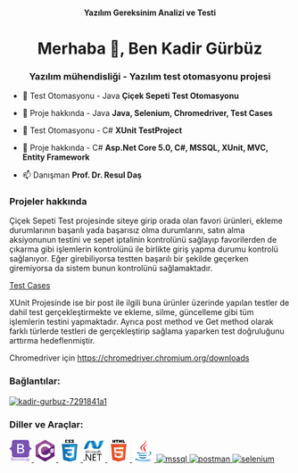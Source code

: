 <h4 align="center">Yazılım Gereksinim Analizi ve Testi</h4>
<h1 align="center">Merhaba 👋, Ben Kadir Gürbüz</h1>
<h3 align="center">Yazılım mühendisliği - Yazılım test otomasyonu projesi</h3>

- 🔭 Test Otomasyonu - Java **Çiçek Sepeti Test Otomasyonu**

- 📄 Proje hakkında - Java **Java, Selenium, Chromedriver, Test Cases**

- 🔭 Test Otomasyonu - C# **XUnit TestProject**

- 📄 Proje hakkında - C# **Asp.Net Core 5.0, C#, MSSQL, XUnit, MVC, Entity Framework**

- 📫 Danışman **Prof. Dr. Resul Daş**



### Projeler hakkında  
Çiçek Sepeti Test projesinde siteye girip orada olan favori ürünleri, ekleme durumlarının başarılı yada başarısız olma durumlarını, satın alma aksiyonunun testini ve sepet iptalinin kontrolünü sağlayıp favorilerden de çıkarma gibi işlemlerin kontrolünü ile birlikte giriş yapma durumu kontrolü sağlanıyor. Eğer girebiliyorsa testten başarılı bir şekilde geçerken giremiyorsa da sistem bunun kontrolünü sağlamaktadır.

<p align="left"> <a href="https://github.com/GurbuzKadir/yazilimtest/tree/main/Yaz%C4%B1l%C4%B1m%20Kalite%20G%C3%BCvencesi%20ve%20Test/CicekSepeti_Test/Test%20Cases" target="_blank" rel="noreferrer">Test Cases</a>

XUnit Projesinde ise bir post ile ilgili buna ürünler üzerinde yapılan testler de dahil test gerçekleştirmekte ve ekleme, silme, güncelleme gibi tüm işlemlerin testini yapmaktadır. Ayrıca post method ve Get method olarak farklı türlerde testleri de gerçekleştirip sağlama yaparken test doğruluğunu arttırma hedeflenmiştir.

Chromedriver için
https://chromedriver.chromium.org/downloads  
  


<h3 align="left">Bağlantılar:</h3>
<p align="left">
<a href="https://linkedin.com/in/kadir-gürbüz-7291841a1/" target="blank"><img align="center" src="https://raw.githubusercontent.com/rahuldkjain/github-profile-readme-generator/master/src/images/icons/Social/linked-in-alt.svg" alt="kadir-gurbuz-7291841a1" height="30" width="40" /></a>
</p>

<h3 align="left">Diller ve Araçlar:</h3>
<p align="left"> <a href="https://getbootstrap.com" target="_blank" rel="noreferrer"> <img src="https://raw.githubusercontent.com/devicons/devicon/master/icons/bootstrap/bootstrap-plain-wordmark.svg" alt="bootstrap" width="40" height="40"/> </a> <a href="https://www.w3schools.com/cs/" target="_blank" rel="noreferrer"> <img src="https://raw.githubusercontent.com/devicons/devicon/master/icons/csharp/csharp-original.svg" alt="csharp" width="40" height="40"/> </a> <a href="https://www.w3schools.com/css/" target="_blank" rel="noreferrer"> <img src="https://raw.githubusercontent.com/devicons/devicon/master/icons/css3/css3-original-wordmark.svg" alt="css3" width="40" height="40"/> </a> <a href="https://dotnet.microsoft.com/" target="_blank" rel="noreferrer"> <img src="https://raw.githubusercontent.com/devicons/devicon/master/icons/dot-net/dot-net-original-wordmark.svg" alt="dotnet" width="40" height="40"/> </a> <a href="https://www.w3.org/html/" target="_blank" rel="noreferrer"> <img src="https://raw.githubusercontent.com/devicons/devicon/master/icons/html5/html5-original-wordmark.svg" alt="html5" width="40" height="40"/> </a> <a href="https://www.java.com" target="_blank" rel="noreferrer"> <img src="https://raw.githubusercontent.com/devicons/devicon/master/icons/java/java-original.svg" alt="java" width="40" height="40"/> </a> <a href="https://www.microsoft.com/en-us/sql-server" target="_blank" rel="noreferrer"> <img src="https://www.svgrepo.com/show/303229/microsoft-sql-server-logo.svg" alt="mssql" width="40" height="40"/> </a> <a href="https://postman.com" target="_blank" rel="noreferrer"> <img src="https://www.vectorlogo.zone/logos/getpostman/getpostman-icon.svg" alt="postman" width="40" height="40"/> </a> <a href="https://www.selenium.dev" target="_blank" rel="noreferrer"> <img src="https://raw.githubusercontent.com/detain/svg-logos/780f25886640cef088af994181646db2f6b1a3f8/svg/selenium-logo.svg" alt="selenium" width="40" height="40"/> </a> </p>
